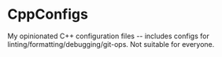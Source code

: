 # CppConfigs
My opinionated C++ configuration files -- includes configs for linting/formatting/debugging/git-ops. Not suitable for everyone.
